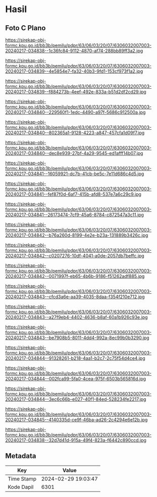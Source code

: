 # Hasil

## Foto C Plano

https://sirekap-obj-formc.kpu.go.id/bb3b/pemilu/pdpr/63/06/03/20/07/6306032007003-20240217-034838--1c36fc84-9112-4870-af74-288bb89ff3a2.jpg

https://sirekap-obj-formc.kpu.go.id/bb3b/pemilu/pdpr/63/06/03/20/07/6306032007003-20240217-034839--4e5854e7-fa32-40b3-9fd1-153cf973f1a2.jpg

https://sirekap-obj-formc.kpu.go.id/bb3b/pemilu/pdpr/63/06/03/20/07/6306032007003-20240217-034839--f884273b-4eef-492e-833a-b51d2df2cd29.jpg

https://sirekap-obj-formc.kpu.go.id/bb3b/pemilu/pdpr/63/06/03/20/07/6306032007003-20240217-034840--229560f1-1edc-4490-a97f-5686c912500a.jpg

https://sirekap-obj-formc.kpu.go.id/bb3b/pemilu/pdpr/63/06/03/20/07/6306032007003-20240217-034840--802365a1-9128-4223-a847-457cfa1d09f7.jpg

https://sirekap-obj-formc.kpu.go.id/bb3b/pemilu/pdpr/63/06/03/20/07/6306032007003-20240217-034840--dec8e939-27bf-4a29-9545-ed1afff14b07.jpg

https://sirekap-obj-formc.kpu.go.id/bb3b/pemilu/pdpr/63/06/03/20/07/6306032007003-20240217-034841--16059921-dc7b-41cb-be5c-7e11d686c4d5.jpg

https://sirekap-obj-formc.kpu.go.id/bb3b/pemilu/pdpr/63/06/03/20/07/6306032007003-20240217-034841--fef87f0d-6af7-415b-afd8-537e7a6c29c9.jpg

https://sirekap-obj-formc.kpu.go.id/bb3b/pemilu/pdpr/63/06/03/20/07/6306032007003-20240217-034841--26173474-7cf9-45a6-8784-c872547a3c11.jpg

https://sirekap-obj-formc.kpu.go.id/bb3b/pemilu/pdpr/63/06/03/20/07/6306032007003-20240217-034842--b76a260d-8199-4e2e-b23a-131889b3426c.jpg

https://sirekap-obj-formc.kpu.go.id/bb3b/pemilu/pdpr/63/06/03/20/07/6306032007003-20240217-034842--c0207276-10df-4041-a0de-2057db7beffc.jpg

https://sirekap-obj-formc.kpu.go.id/bb3b/pemilu/pdpr/63/06/03/20/07/6306032007003-20240217-034842--0071997f-eb65-4b6b-9186-f51262adf885.jpg

https://sirekap-obj-formc.kpu.go.id/bb3b/pemilu/pdpr/63/06/03/20/07/6306032007003-20240217-034843--cfcd3a6e-aa39-4035-8daa-f354f210e712.jpg

https://sirekap-obj-formc.kpu.go.id/bb3b/pemilu/pdpr/63/06/03/20/07/6306032007003-20240217-034843--a27f9eb4-4402-4636-b8af-60a1b926c93e.jpg

https://sirekap-obj-formc.kpu.go.id/bb3b/pemilu/pdpr/63/06/03/20/07/6306032007003-20240217-034843--be7908b5-8011-4dd4-992a-8ec99b0b3290.jpg

https://sirekap-obj-formc.kpu.go.id/bb3b/pemilu/pdpr/63/06/03/20/07/6306032007003-20240217-034844--91328261-b218-4aa1-b2c7-2c75f54d4ce4.jpg

https://sirekap-obj-formc.kpu.go.id/bb3b/pemilu/pdpr/63/06/03/20/07/6306032007003-20240217-034844--002fca99-5fa0-4cea-975f-6503b565816d.jpg

https://sirekap-obj-formc.kpu.go.id/bb3b/pemilu/pdpr/63/06/03/20/07/6306032007003-20240217-034844--3ec6c66b-e027-40f1-84ed-528234fe2217.jpg

https://sirekap-obj-formc.kpu.go.id/bb3b/pemilu/pdpr/63/06/03/20/07/6306032007003-20240217-034845--4140335d-ce9f-46ba-ad26-2c4294e6e12b.jpg

https://sirekap-obj-formc.kpu.go.id/bb3b/pemilu/pdpr/63/06/03/20/07/6306032007003-20240217-034838--32d7d41d-915a-49f4-823a-f6442c890ccd.jpg


## Metadata

| Key        | Value               |
| ---------- | ------------------- |
| Time Stamp | 2024-02-29 19:03:47 |
| Kode Dapil | 6301                |



